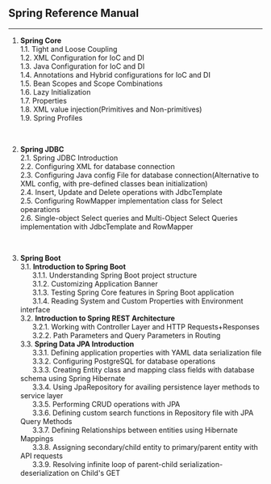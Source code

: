 ## Spring Reference Manual
<hr/>

1. <strong>Spring Core</strong><br>
1.1. Tight and Loose Coupling <br>
1.2. XML Configuration for IoC and DI <br>
1.3. Java Configuration for IoC and DI<br>
1.4. Annotations and Hybrid configurations for IoC and DI<br>
1.5. Bean Scopes and Scope Combinations<br>
1.6. Lazy Initialization<br>
1.7. Properties<br>
1.8. XML value injection(Primitives and Non-primitives)<br>
1.9. Spring Profiles<br>

<br>

2. <strong>Spring JDBC</strong><br>
2.1. Spring JDBC Introduction <br>
2.2. Configuring XML for database connection <br>
2.3. Configuring Java config File for database connection(Alternative to XML config, with pre-defined classes bean initialization) <br>
2.4. Insert, Update and Delete operations with JdbcTemplate <br>
2.5. Configuring RowMapper implementation class for Select opearations <br>
2.6. Single-object Select queries and Multi-Object Select Queries implementation with JdbcTemplate and RowMapper<br>

<br>

3. <strong>Spring Boot</strong><br>
3.1. <strong>Introduction to Spring Boot</strong> <br>
&nbsp; &nbsp; &nbsp; 3.1.1. Understanding Spring Boot project structure<br>
&nbsp; &nbsp; &nbsp; 3.1.2. Customizing Application Banner <br>
&nbsp; &nbsp; &nbsp; 3.1.3. Testing Spring Core features in Spring Boot application <br>
&nbsp; &nbsp; &nbsp; 3.1.4. Reading System and Custom Properties with Environment interface <br>
3.2. <strong>Introduction to Spring REST Architecture</strong> <br>
&nbsp; &nbsp; &nbsp; 3.2.1. Working with Controller Layer and HTTP Requests+Responses <br>
&nbsp; &nbsp; &nbsp; 3.2.2. Path Parameters and Query Parameters in Routing <br>
3.3. <strong>Spring Data JPA Introduction</strong><br>
&nbsp; &nbsp; &nbsp; 3.3.1. Defining application properties with YAML data serialization file <br>
&nbsp; &nbsp; &nbsp; 3.3.2. Configuring PostgreSQL for database operations <br>
&nbsp; &nbsp; &nbsp; 3.3.3. Creating Entity class and mapping class fields with database schema using Spring Hibernate <br>
&nbsp; &nbsp; &nbsp; 3.3.4. Using JpaRepository for availing persistence layer methods to service layer <br>
&nbsp; &nbsp; &nbsp; 3.3.5. Performing CRUD operations with JPA <br>
&nbsp; &nbsp; &nbsp; 3.3.6. Defining custom search functions in Repository file with JPA Query Methods <br>
&nbsp; &nbsp; &nbsp; 3.3.7. Defining Relationships between entities using Hibernate Mappings <br>
&nbsp; &nbsp; &nbsp; 3.3.8. Assigning secondary/child entity to primary/parent entity with API requests <br>
&nbsp; &nbsp; &nbsp; 3.3.9. Resolving infinite loop of parent-child serialization-deserialization on Child's GET<br>

